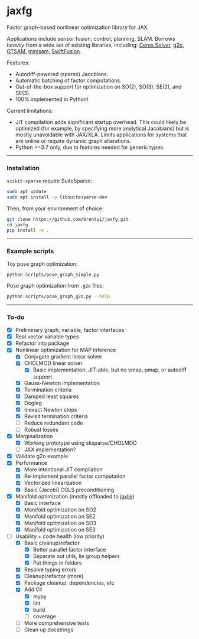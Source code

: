 # jaxfg

Factor graph-based nonlinear optimization library for JAX.

Applications include sensor fusion, control, planning, SLAM. Borrows _heavily_
from a wide set of existing libraries, including:
[Ceres Solver](http://ceres-solver.org/),
[g2o](https://github.com/RainerKuemmerle/g2o), [GTSAM](https://gtsam.org/),
[minisam](https://github.com/dongjing3309/minisam),
[SwiftFusion](https://github.com/borglab/SwiftFusion).

Features:

- Autodiff-powered (sparse) Jacobians.
- Automatic batching of factor computations.
- Out-of-the-box support for optimization on SO(2), SO(3), SE(2), and SE(3).
- 100% implemented in Python!

Current limitations:

- JIT compilation adds significant startup overhead. This could likely be
  optimized (for example, by specifying more analytical Jacobians) but is mostly
  unavoidable with JAX/XLA. Limits applications for systems that are online or
  require dynamic graph alterations.
- Python >=3.7 only, due to features needed for generic types.

---

### Installation

`scikit-sparse` require SuiteSparse:

```bash
sudo apt update
sudo apt install -y libsuitesparse-dev
```

Then, from your environment of choice:

```bash
git clone https://github.com/brentyi/jaxfg.git
cd jaxfg
pip install -e .
```

---

### Example scripts

Toy pose graph optimization:

```
python scripts/pose_graph_simple.py
```

Pose graph optimization from `.g2o` files:

```bash
python scripts/pose_graph_g2o.py --help
```

---

### To-do

- [x] Preliminary graph, variable, factor interfaces
- [x] Real vector variable types
- [x] Refactor into package
- [x] Nonlinear optimization for MAP inference
  - [x] Conjugate gradient linear solver
  - [x] CHOLMOD linear solver
    - [x] Basic implementation. JIT-able, but no vmap, pmap, or autodiff
          support.
  - [x] Gauss-Newton implementation
  - [x] Termination criteria
  - [x] Damped least squares
  - [x] Dogleg
  - [x] Inexact Newton steps
  - [x] Revisit termination criteria
  - [ ] Reduce redundant code
  - [ ] Robust losses
- [x] Marginalization
  - [x] Working prototype using sksparse/CHOLMOD
  - [ ] JAX implementation?
- [x] Validate g2o example
- [x] Performance
  - [x] More intentional JIT compilation
  - [x] Re-implement parallel factor computation
  - [x] Vectorized linearization
  - [x] Basic (Jacobi) CGLS preconditioning
- [x] Manifold optimization (mostly offloaded to
      [jaxlie](https://github.com/brentyi/jaxlie))
  - [x] Basic interface
  - [x] Manifold optimization on SO2
  - [x] Manifold optimization on SE2
  - [x] Manifold optimization on SO3
  - [x] Manifold optimization on SE3
- [ ] Usability + code health (low priority)
  - [x] Basic cleanup/refactor
    - [x] Better parallel factor interface
    - [x] Separate out utils, lie group helpers
    - [x] Put things in folders
  - [x] Resolve typing errors
  - [x] Cleanup/refactor (more)
  - [x] Package cleanup: dependencies, etc
  - [x] Add CI:
    - [x] mypy
    - [x] lint
    - [x] build
    - [ ] coverage
  - [ ] More comprehensive tests
  - [ ] Clean up docstrings
